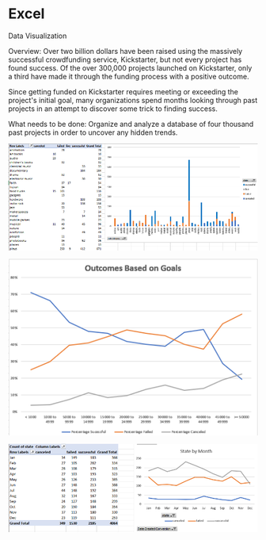 # Excel
Data Visualization

Overview: Over two billion dollars have been raised using the massively successful crowdfunding service, Kickstarter, but not every project has found success. Of the over 300,000 projects launched on Kickstarter, only a third have made it through the funding process with a positive outcome.

Since getting funded on Kickstarter requires meeting or exceeding the project's initial goal, many organizations spend months looking through past projects in an attempt to discover some trick to finding success. 

What needs to be done: Organize and analyze a database of four thousand past projects in order to uncover any hidden trends.

![alt text](https://github.com/adrianakopf/Excel/blob/master/category_total.png)


![alt text](https://github.com/adrianakopf/Excel/blob/master/outcome_goals.png)


![alt text](https://github.com/adrianakopf/Excel/blob/master/state_month.png)
